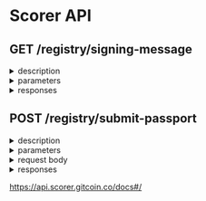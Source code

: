 
# Scorer API

## GET /registry/signing-message

<details>
  <summary>description</summary>
    Use this API to get a message to sign and a nonce to use when submitting your passport for scoring.
</details>

<details>
  <summary>parameters</summary>
    None
</details>

<details>
  <summary>responses</summary>

  <details>
    <summary>200 OK</summary>

  response type is `application/json`
  
  **Schema**
  
  ```sh
  SigningMessageResponse{
      message*    string
      nonce*  string
  }
  ```
  
  **Example value**
  
  ```sh
  {
  "message": "string",
  "nonce": "string"
  }
  ```
  </details>
  
  <details>
    <summary>400 Bad request</summary>
  
  response type is `application/json`
  
  **Schema**
  
  ```sh
  ErrorMessageResponse{
  detail*	string
  }
  ```
  
  **Example value**
  
  ```sh
  {
  "detail": "string"
  }
  ```
  </details>

  <details>
  <summary>401 Unauthorized</summary>
  
  response type is `application/json`
  
  **Schema**
  
  ```sh
  ErrorMessageResponse{
  detail* string
  }
  ```
  
  **Example value**
  
  ```sh
  {
  "detail": "string"
  }
  ```
  </details>
  </details>


## POST /registry/submit-passport

<details>
  <summary>description</summary>
Use this API to submit your passport for scoring.

This API will return a `DetailedScoreResponse` structure with status `PROCESSING` immediately while your passport is being pulled from storage and the scoring algorithm is run.

You need to check for the status of the operation by calling the `/score/{int:community_id}/{str:address}` API. The operation will have finished when the status returned is `DONE`.
  </details>

<details>
  <summary>parameters</summary>
  None
  </details>

<details>
  <summary>request body</summary>
  
  **Example value**

  ```sh
  {
    "address": "string",
    "community": "string",
    "signature": "",
    "nonce": ""
  }
  ```
  </details>

<details>
  <summary>responses</summary>

  <details>
    <summary>200 OK</summary>

   response type is `application/json`

   **Example value**
   ```sh
   {
   "address": "string",
   "score": "string",
   "status": "PROCESSING",
   "last_score_timestamp": "string",
   "evidence": {
       "type": "string",
       "success": true,
       "rawScore": 0,
       "threshold": 0
   },
   "error": "string"
   }
   ```
  </details>
  
<details>
  <summary>400 Bad request</summary>

   response type is `application/json`

   **Example value**
   ```sh
   {
   "detail": "string"
   }
   ```
  </details>

<details>
  <summary>401 Unauthorized OK</summary>

   response type is `application/json`
   
   **Example value**
   ```sh
   {
   "detail": "string"
   }
   ```
  </details>

<details>
  <summary>404 Not found OK</summary>

   response type is `application/json`
   
   **Example value**
   ```sh
   {
   "detail": "string"
   }
   ```

  </details>

</details>

 https://api.scorer.gitcoin.co/docs#/